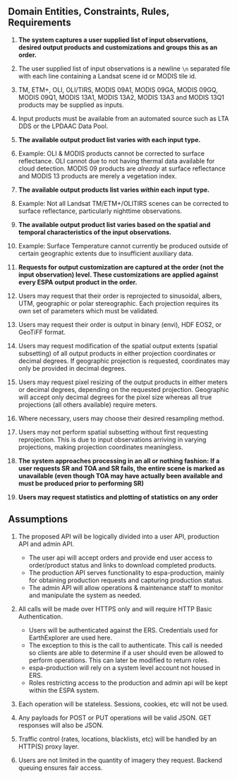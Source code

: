 ## Domain Entities, Constraints, Rules, Requirements
1. **The system captures a user supplied list of input observations, desired output products and customizations and groups this as an order.**  
  1. The user supplied list of input observations is a newline `\n` separated file with each line containing a Landsat scene id or MODIS tile id.  
  2. TM, ETM+, OLI, OLI/TIRS, MODIS 09A1, MODIS 09GA, MODIS 09GQ, MODIS 09Q1, MODIS 13A1, MODIS 13A2, MODIS 13A3 and MODIS 13Q1 products may be supplied as inputs.  
  3. Input products must be available from an automated source such as LTA DDS or the LPDAAC Data Pool.
  
2. **The available output product list varies with each input type.**  
  1. Example: OLI & MODIS products cannot be corrected to surface reflectance.  OLI cannot due to not having thermal data available for cloud detection.  MODIS 09 products are *already* at surface reflectance and MODIS 13 products are merely a vegetation index.  
  
3. **The available output products list varies *within* each input type.**  
  1. Example: Not all Landsat TM/ETM+/OLITIRS scenes can be corrected to surface reflectance, particularly nighttime observations.  
  
4. **The available output product list varies based on the spatial and temporal characteristics of the input observations.**  
  1. Example: Surface Temperature cannot currently be produced outside of certain geographic extents due to insufficient auxiliary data.  
  
5. **Requests for output customization are captured at the order (not the input observation) level.  These customizations are applied against every ESPA output product in the order.**  
  1. Users may request that their order is reprojected to sinusoidal, albers, UTM, geographic or polar stereographic.  Each projection requires its own set of parameters which must be validated.  
  2. Users may request their order is output in binary (envi), HDF EOS2, or GeoTiFF format.  
  3. Users may request modification of the spatial output extents (spatial subsetting) of all output products in either projection coordinates or decimal degrees.  If geographic projection is requested, coordinates may only be provided in decimal degrees.
  4. Users may request pixel resizing of the output products in either meters or decimal degrees, depending on the requested projection.  Geographic will accept only decimal degrees for the pixel size whereas all true projections (all others available) require meters.
  5. Where necessary, users may choose their desired resampling method.  
  6. Users may not perform spatial subsetting without first requesting reprojection.  This is due to input observations arriving in varying projections, making projection coordinates meaningless.  
  
6. **The system approaches processing in an all or nothing fashion:  If a user requests SR and TOA and SR fails, the entire scene is marked as unavailable (even though TOA may have actually been available and must be produced prior to performing SR)**

7. **Users may request statistics and plotting of statistics on any order** 


## Assumptions
1. The proposed API will be logically divided into a user API, production API and admin API.  
    * The user api will accept orders and provide end user access to order/product status and links to download completed products.
    * The production API serves functionality to espa-production, mainly for obtaining production requests and capturing production status.  
    * The admin API will allow operations & maintenance staff to monitor and manipulate the system as needed.

2. All calls will be made over HTTPS only and will require HTTP Basic Authentication.
    * Users will be authenticated against the ERS.  Credentials used for EarthExplorer are used here.
    * The exception to this is the call to authenticate.  This call is needed so clients are able to determine if a user should even be allowed to perform operations.  This can later be modified to return roles.
    * espa-production will rely on a system level account not housed in ERS.
    * Roles restricting access to the production and admin api will be kept within the ESPA system.

3. Each operation will be stateless.  Sessions, cookies, etc will not be used.

4. Any payloads for POST or PUT operations will be valid JSON.  GET responses will also be JSON.

5. Traffic control (rates, locations, blacklists, etc) will be handled by an HTTP(S) proxy layer.

6. Users are not limited in the quantity of imagery they request.  Backend queuing ensures fair access.
